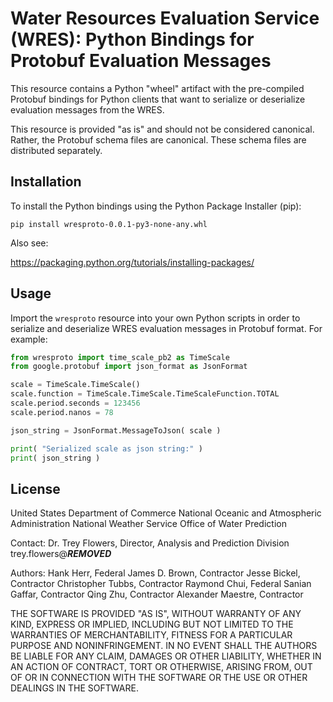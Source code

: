 # Water Resources Evaluation Service (WRES): Python Bindings for Protobuf Evaluation Messages

This resource contains a Python "wheel" artifact with the pre-compiled Protobuf
bindings for Python clients that want to serialize or deserialize evaluation
messages from the WRES.

This resource is provided "as is" and should not be considered canonical.
Rather, the Protobuf schema files are canonical. These schema files are 
distributed separately.

## Installation

To install the Python bindings using the Python Package Installer (pip):

```
pip install wresproto-0.0.1-py3-none-any.whl
```

Also see:

https://packaging.python.org/tutorials/installing-packages/

## Usage

Import the ```wresproto``` resource into your own Python scripts in order to 
serialize and deserialize WRES evaluation messages in Protobuf format. 
For example:

```python
from wresproto import time_scale_pb2 as TimeScale
from google.protobuf import json_format as JsonFormat

scale = TimeScale.TimeScale()
scale.function = TimeScale.TimeScale.TimeScaleFunction.TOTAL
scale.period.seconds = 123456
scale.period.nanos = 78

json_string = JsonFormat.MessageToJson( scale )

print( "Serialized scale as json string:" )
print( json_string )
```

## License

United States Department of Commerce
National Oceanic and Atmospheric Administration
National Weather Service
Office of Water Prediction

Contact: Dr. Trey Flowers, Director, Analysis and Prediction Division
trey.flowers@***REMOVED***

Authors:
Hank Herr, Federal
James D. Brown, Contractor
Jesse Bickel, Contractor
Christopher Tubbs, Contractor
Raymond Chui, Federal
Sanian Gaffar, Contractor
Qing Zhu, Contractor
Alexander Maestre, Contractor

THE SOFTWARE IS PROVIDED "AS IS", WITHOUT WARRANTY OF ANY KIND,
EXPRESS OR IMPLIED, INCLUDING BUT NOT LIMITED TO THE WARRANTIES OF
MERCHANTABILITY, FITNESS FOR A PARTICULAR PURPOSE AND NONINFRINGEMENT.
IN NO EVENT SHALL THE AUTHORS BE LIABLE FOR ANY CLAIM, DAMAGES OR
OTHER LIABILITY, WHETHER IN AN ACTION OF CONTRACT, TORT OR OTHERWISE,
ARISING FROM, OUT OF OR IN CONNECTION WITH THE SOFTWARE OR THE USE OR
OTHER DEALINGS IN THE SOFTWARE.